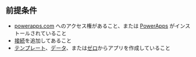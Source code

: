 ## <a name="what-you-need-to-get-started"></a>前提条件
* [powerapps.com](https://web.powerapps.com) へのアクセス権があること、または [PowerApps](http://aka.ms/powerappsinstall) がインストールされていること
* [接続](../articles/add-manage-connections.md)を追加してあること
* [テンプレート](../articles/get-started-test-drive.md)、[データ](../articles/get-started-create-from-data.md)、または[ゼロ](../articles/get-started-create-from-blank.md)からアプリを作成していること

